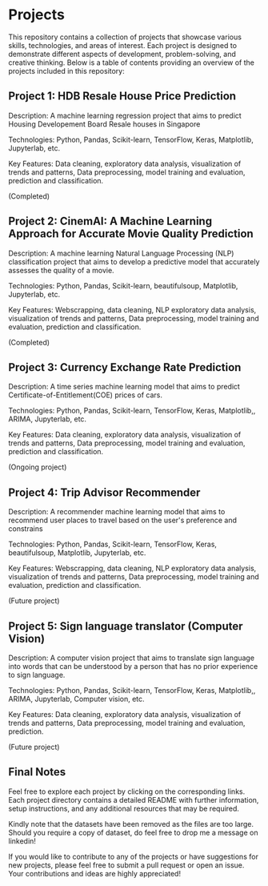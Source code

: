 # Projects
This repository contains a collection of projects that showcase various skills, technologies, and areas of interest. Each project is designed to demonstrate different aspects of development, problem-solving, and creative thinking. Below is a table of contents providing an overview of the projects included in this repository:

## Project 1: HDB Resale House Price Prediction

Description: A machine learning regression project that aims to predict Housing Developement Board Resale houses in Singapore

Technologies: Python, Pandas, Scikit-learn, TensorFlow, Keras, Matplotlib, Jupyterlab, etc.

Key Features: Data cleaning, exploratory data analysis, visualization of trends and patterns, Data preprocessing, model training and evaluation, prediction and classification.

(Completed)

## Project 2: CinemAI: A Machine Learning Approach for Accurate Movie Quality Prediction

Description: A machine learning Natural Language Processing (NLP) classification project that aims to develop a predictive model that accurately assesses the quality of a movie.

Technologies: Python, Pandas, Scikit-learn, beautifulsoup, Matplotlib, Jupyterlab, etc.

Key Features: Webscrapping, data cleaning, NLP exploratory data analysis, visualization of trends and patterns, Data preprocessing, model training and evaluation, prediction and classification.

(Completed)

## Project 3: Currency Exchange Rate Prediction

Description: A time series machine learning model that aims to predict Certificate-of-Entitlement(COE) prices of cars.

Technologies: Python, Pandas, Scikit-learn, TensorFlow, Keras, Matplotlib,, ARIMA, Jupyterlab, etc.

Key Features: Data cleaning, exploratory data analysis, visualization of trends and patterns, Data preprocessing, model training and evaluation, prediction and classification.

(Ongoing project)

## Project 4: Trip Advisor Recommender 

Description: A recommender machine learning model that aims to recommend user places to travel based on the user's preference and constrains

Technologies: Python, Pandas, Scikit-learn, TensorFlow, Keras, beautifulsoup, Matplotlib, Jupyterlab, etc.

Key Features: Webscrapping, data cleaning, NLP exploratory data analysis, visualization of trends and patterns, Data preprocessing, model training and evaluation, prediction and classification.

(Future project)

## Project 5: Sign language translator (Computer Vision)

Description: A computer vision project that aims to translate sign language into words that can be understood by a person that has no prior experience to sign language.

Technologies: Python, Pandas, Scikit-learn, TensorFlow, Keras, Matplotlib,, ARIMA, Jupyterlab, Computer vision, etc.

Key Features: Data cleaning, exploratory data analysis, visualization of trends and patterns, Data preprocessing, model training and evaluation, prediction.

(Future project)

## Final Notes

Feel free to explore each project by clicking on the corresponding links. Each project directory contains a detailed README with further information, setup instructions, and any additional resources that may be required.

Kindly note that the datasets have been removed as the files are too large. Should you require a copy of dataset, do feel free to drop me a message on linkedin!

If you would like to contribute to any of the projects or have suggestions for new projects, please feel free to submit a pull request or open an issue. Your contributions and ideas are highly appreciated!